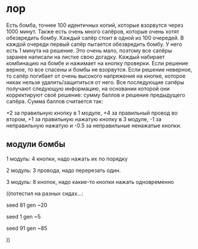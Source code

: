 # лор

Есть бомба, точнее 100 идентичных копий, которые взорвутся через 1000 минут. 
Также есть очень много сапёров, которые очень хотят обезвредить бомбу. Каждый сапёр стоит в одной из 100 очередей.
В каждой очереди первый сапёр пытается обезвредить бомбу. У него есть 1 минута на решение. 
Это очень мало, поэтому все сапёры заранее написали на листке свою догадку. 
Каждый набирает комбинацию на бомбе и нажимает на кнопку проверки. Если решение верное, то все спасены и бомбы не взорвутся.
Если решение неверное, то сапёр погибает от очень высокого напряжения на кнопке, которое никак нельзя удалить/защититься от него. 
Все последующие сапёры получают следующую информацию, на основании которой они корректируют своё решение: сумму баллов и решение предыдущего сапёра.
Сумма баллов считается так:

+2 за правильную кнопку в 1 модуле, +4 за правильный провод во втором, +1 за правильную нажатую кнопку в 3 модуле, 
-1 за неправильную нажатую и -0.5 за неправильные ненажатые кнопки.

## модули бомбы

1 модуль: 4 кнопки, надо нажать их по порядку

2 модуль: 3 провода, надо перерезать один.

3 модуль: 8 кнопок, надо какие-то кнопки нажать одновременно


((потестил на разных сидах...:

seed 81 gen ~20 

seed 1 gen ~5 

seed 91 gen ~85

))
